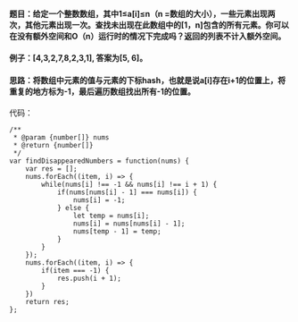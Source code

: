 #### 题目：给定一个整数数组，其中1≤a[i]≤n（n =数组的大小），一些元素出现两次，其他元素出现一次。查找未出现在此数组中的[1，n]包含的所有元素。你可以在没有额外空间和O（n）运行时的情况下完成吗？返回的列表不计入额外空间。
#### 例子：[4,3,2,7,8,2,3,1], 答案为[5, 6]。
#### 思路：将数组中元素的值与元素的下标hash，也就是说a[i]存在i+1的位置上，将重复的地方标为-1，最后遍历数组找出所有-1的位置。

代码：
```
/**
 * @param {number[]} nums
 * @return {number[]}
 */
var findDisappearedNumbers = function(nums) {
    var res = [];
    nums.forEach((item, i) => {
        while(nums[i] !== -1 && nums[i] !== i + 1) {
            if(nums[nums[i] - 1] === nums[i]) {
                nums[i] = -1;
            } else {
                let temp = nums[i];
                nums[i] = nums[nums[i] - 1];
                nums[temp - 1] = temp;
            }
        }
    });
    nums.forEach((item, i) => {
        if(item === -1) {
            res.push(i + 1);
        }
    })
    return res;
};      
```
